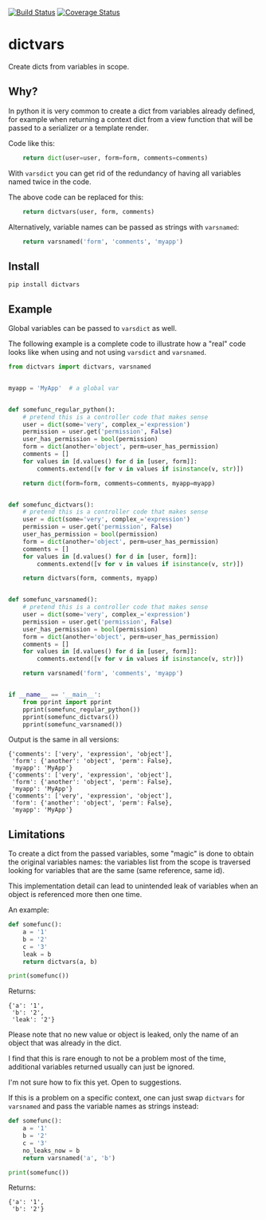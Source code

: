 [![Build Status](https://travis-ci.com/fabianoengler/dictvars.svg?branch=master)](https://travis-ci.com/fabianoengler/dictvars)
[![Coverage Status](https://coveralls.io/repos/github/fabianoengler/dictvars/badge.svg)](https://coveralls.io/github/fabianoengler/dictvars)

# dictvars

Create dicts from variables in scope.


## Why?

In python it is very common to create a dict from variables already
defined, for example when returning a context dict from a view function
that will be passed to a serializer or a template render.

Code like this:

```python
    return dict(user=user, form=form, comments=comments)
```

With `varsdict` you can get rid of the redundancy of having all
variables named twice in the code.

The above code can be replaced for this:

```python
    return dictvars(user, form, comments)
```

Alternatively, variable names can be passed as strings with `varsnamed`:

```python
    return varsnamed('form', 'comments', 'myapp')
```

## Install

```
pip install dictvars
```

## Example

Global variables can be passed to `varsdict` as well.

The following example is a complete code to illustrate how
a "real" code looks like when using and not using `varsdict`
 and `varsnamed`.

```python
from dictvars import dictvars, varsnamed


myapp = 'MyApp'  # a global var


def somefunc_regular_python():
    # pretend this is a controller code that makes sense
    user = dict(some='very', complex_='expression')
    permission = user.get('permission', False)
    user_has_permission = bool(permission)
    form = dict(another='object', perm=user_has_permission)
    comments = []
    for values in [d.values() for d in [user, form]]:
        comments.extend([v for v in values if isinstance(v, str)])

    return dict(form=form, comments=comments, myapp=myapp)


def somefunc_dictvars():
    # pretend this is a controller code that makes sense
    user = dict(some='very', complex_='expression')
    permission = user.get('permission', False)
    user_has_permission = bool(permission)
    form = dict(another='object', perm=user_has_permission)
    comments = []
    for values in [d.values() for d in [user, form]]:
        comments.extend([v for v in values if isinstance(v, str)])

    return dictvars(form, comments, myapp)


def somefunc_varsnamed():
    # pretend this is a controller code that makes sense
    user = dict(some='very', complex_='expression')
    permission = user.get('permission', False)
    user_has_permission = bool(permission)
    form = dict(another='object', perm=user_has_permission)
    comments = []
    for values in [d.values() for d in [user, form]]:
        comments.extend([v for v in values if isinstance(v, str)])

    return varsnamed('form', 'comments', 'myapp')


if __name__ == '__main__':
    from pprint import pprint
    pprint(somefunc_regular_python())
    pprint(somefunc_dictvars())
    pprint(somefunc_varsnamed())

```


Output is the same in all versions:

```
{'comments': ['very', 'expression', 'object'],
 'form': {'another': 'object', 'perm': False},
 'myapp': 'MyApp'}
{'comments': ['very', 'expression', 'object'],
 'form': {'another': 'object', 'perm': False},
 'myapp': 'MyApp'}
{'comments': ['very', 'expression', 'object'],
 'form': {'another': 'object', 'perm': False},
 'myapp': 'MyApp'}
```

## Limitations

To create a dict from the passed variables, some "magic" is done to
obtain the original variables names: the variables list from the scope
is traversed looking for variables that are the same (same reference,
same id).

This implementation detail can lead to unintended leak of variables
when an object is referenced more then one time.

An example:

```python
def somefunc():
    a = '1'
    b = '2'
    c = '3'
    leak = b
    return dictvars(a, b)

print(somefunc())
```

Returns:
```
{'a': '1',
 'b': '2',
 'leak': '2'}
```

Please note that no new value or object is leaked, only the name of
an object that was already in the dict.

I find that this is rare enough to not be a problem most of the time,
additional variables returned usually can just be ignored.

I'm not sure how to fix this yet. Open to suggestions.

If this is a problem on a specific context, one can just swap
`dictvars` for `varsnamed` and pass the variable names as strings
instead:

```python
def somefunc():
    a = '1'
    b = '2'
    c = '3'
    no_leaks_now = b
    return varsnamed('a', 'b')

print(somefunc())
```

Returns:
```
{'a': '1',
 'b': '2'}
```
